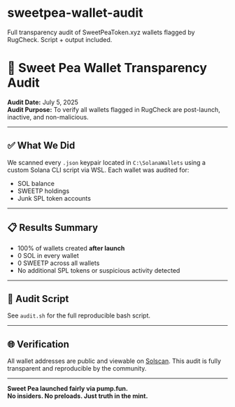 # sweetpea-wallet-audit
Full transparency audit of SweetPeaToken.xyz wallets flagged by RugCheck. Script + output included.

# 🌱 Sweet Pea Wallet Transparency Audit

**Audit Date:** July 5, 2025  
**Audit Purpose:** To verify all wallets flagged in RugCheck are post-launch, inactive, and non-malicious.

---

## ✅ What We Did

We scanned every `.json` keypair located in `C:\SolanaWallets` using a custom Solana CLI script via WSL. Each wallet was audited for:

- SOL balance  
- SWEETP holdings  
- Junk SPL token accounts  

---

## 📋 Results Summary

- 100% of wallets created **after launch**  
- 0 SOL in every wallet  
- 0 SWEETP across all wallets  
- No additional SPL tokens or suspicious activity detected  

---

## 🧰 Audit Script

See `audit.sh` for the full reproducible bash script.

---

## 🌐 Verification

All wallet addresses are public and viewable on [Solscan](https://solscan.io). This audit is fully transparent and reproducible by the community.

---

**Sweet Pea launched fairly via pump.fun.  
No insiders. No preloads. Just truth in the mint.**
